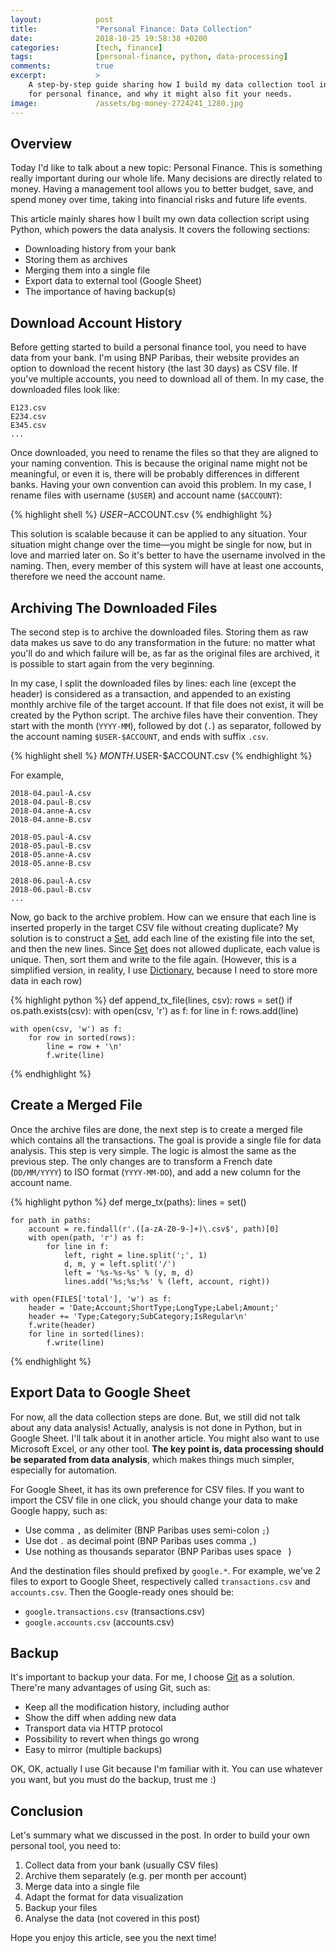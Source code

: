 ```yaml
---
layout:            post
title:             "Personal Finance: Data Collection"
date:              2018-10-25 19:58:38 +0200
categories:        [tech, finance]
tags:              [personal-finance, python, data-processing]
comments:          true
excerpt:           >
    A step-by-step guide sharing how I build my data collection tool in Python
    for personal finance, and why it might also fit your needs.
image:             /assets/bg-money-2724241_1280.jpg
---
```


## Overview

Today I'd like to talk about a new topic: Personal Finance.
This is something really important during our whole life. Many decisions
are directly related to money. Having a management tool allows you to better
budget, save, and spend money over time, taking into financial risks and future
life events.

This article mainly shares how I built my own data collection script using
Python, which powers the data analysis. It covers the following sections:

- Downloading history from your bank 
- Storing them as archives
- Merging them into a single file
- Export data to external tool (Google Sheet)
- The importance of having backup(s)

## Download Account History

Before getting started to build a personal finance tool, you need to have data
from your bank. I'm using BNP Paribas, their website provides an option to
download the recent history (the last 30 days) as CSV file. If you've multiple
accounts, you need to download all of them. In my case, the downloaded
files look like:

```
E123.csv
E234.csv
E345.csv
...
```

Once downloaded, you need to rename the files so that they are aligned to your
naming convention. This is because the original name might not be
meaningful, or even it is, there will be probably differences in different
banks. Having your own convention can avoid this problem. In my case, I rename
files with username (`$USER`) and account name (`$ACCOUNT`):

{% highlight shell %}
$USER-$ACCOUNT.csv
{% endhighlight %}

This solution is scalable because it can be applied to any situation. Your
situation might change over the
time—you might be single for now, but in love and married later on. So it's
better to have the username involved in the naming. Then, every member of this
system will have at least one accounts, therefore we need the account name.

## Archiving The Downloaded Files

The second step is to archive the downloaded files. Storing them as raw data
makes us save to do any transformation in the future: no matter what you'll
do and which failure will be, as far as the original files are archived, it is
possible to start again from the very beginning.

In my case, I split the downloaded files by lines: each line (except the header)
is considered as a transaction, and appended to an existing monthly archive
file of the target account. If that file does not exist, it will be created by
the Python script. The archive files have their convention. They start with the
month (`YYYY-MM`), followed by dot (`.`) as separator, followed by the
account naming `$USER-$ACCOUNT`, and ends with suffix `.csv`.

{% highlight shell %}
$MONTH.$USER-$ACCOUNT.csv
{% endhighlight %}

For example,

```
2018-04.paul-A.csv
2018-04.paul-B.csv
2018-04.anne-A.csv
2018-04.anne-B.csv

2018-05.paul-A.csv
2018-05.paul-B.csv
2018-05.anne-A.csv
2018-05.anne-B.csv

2018-06.paul-A.csv
2018-06.paul-B.csv
...
```

Now, go back to the archive problem. How can we ensure that each line is
inserted properly in the target CSV file without creating duplicate? My solution
is to construct a [Set][set], add each line of the existing file into the set,
and then the new lines. Since [Set][set] does not allowed duplicate,
each value is unique. Then, sort them and write to the file again. (However,
this is a simplified version, in reality, I use [Dictionary][dict], because I need to store
more data in each row)

{% highlight python %}
def append_tx_file(lines, csv):
    rows = set()
    if os.path.exists(csv):
        with open(csv, 'r') as f:
            for line in f:
                rows.add(line)

    with open(csv, 'w') as f:
        for row in sorted(rows):
            line = row + '\n'
            f.write(line)
{% endhighlight %}

## Create a Merged File

Once the archive files are done, the next step is to create a merged file which
contains all the transactions. The goal is provide a single file for data
analysis. This step is very simple. The logic is almost the same as the previous
step. The only changes are to transform a French date (`DD/MM/YYYY`) to ISO
format (`YYYY-MM-DD`), and add a new column for the account name.

{% highlight python %}
def merge_tx(paths):
    lines = set()

    for path in paths:
        account = re.findall(r'.([a-zA-Z0-9-]+)\.csv$', path)[0]
        with open(path, 'r') as f:
            for line in f:
                left, right = line.split(';', 1)
                d, m, y = left.split('/')
                left = '%s-%s-%s' % (y, m, d)
                lines.add('%s;%s;%s' % (left, account, right))

    with open(FILES['total'], 'w') as f:
        header = 'Date;Account;ShortType;LongType;Label;Amount;'
        header += 'Type;Category;SubCategory;IsRegular\n'
        f.write(header)
        for line in sorted(lines):
            f.write(line)
{% endhighlight %}

## Export Data to Google Sheet

For now, all the data collection steps are done. But, we still did not talk about
any data analysis! Actually, analysis is not done in Python, but in
Google Sheet. I'll talk about it in another article. You might also want to use
Microsoft Excel, or any other tool.
**The key point is, data processing should be separated from data analysis**,
which makes things much simpler, especially for automation.

For Google Sheet, it has its own preference for CSV files. If you want to import
the CSV file in one click, you should change your data to make Google happy,
such as:

- Use comma `,` as delimiter (BNP Paribas uses semi-colon `;`)
- Use dot `.` as decimal point (BNP Paribas uses comma `,`)
- Use nothing as thousands separator (BNP Paribas uses space <code>&nbsp;</code>)

And the destination files should prefixed by `google.*`. For example, we've 2
files to export to Google Sheet, respectively called `transactions.csv` and
`accounts.csv`. Then the Google-ready ones should be:

- `google.transactions.csv` (transactions.csv)
- `google.accounts.csv` (accounts.csv)

## Backup

It's important to backup your data. For me, I choose [Git][git] as a solution.
There're many advantages of using Git, such as:

- Keep all the modification history, including author
- Show the diff when adding new data
- Transport data via HTTP protocol
- Possibility to revert when things go wrong
- Easy to mirror (multiple backups)

OK, OK, actually I use Git because I'm familiar with it. You can use whatever
you want, but you must do the backup, trust me :)

## Conclusion

Let's summary what we discussed in the post. In order to build your own personal
tool, you need to:

1. Collect data from your bank (usually CSV files)
2. Archive them separately (e.g. per month per account)
3. Merge data into a single file
4. Adapt the format for data visualization
5. Backup your files
6. Analyse the data (not covered in this post)

Hope you enjoy this article, see you the next time!

[git]: https://git-scm.com/
[dict]: https://docs.python.org/3/tutorial/datastructures.html#dictionaries
[set]: https://docs.python.org/3/tutorial/datastructures.html#sets

